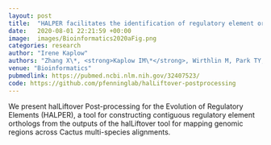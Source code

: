 ```yaml
---
layout: post
title:  "HALPER facilitates the identification of regulatory element orthologs across species."
date:   2020-08-01 22:21:59 +00:00
image:  images/Bioinformatics2020aFig.png
categories: research
author: "Irene Kaplow"
authors: "Zhang X\*, <strong>Kaplow IM\*</strong>, Wirthlin M, Park TY, Pfenning AR"
venue: "Bioinformatics"
pubmedlink: https://pubmed.ncbi.nlm.nih.gov/32407523/
code: https://github.com/pfenninglab/halLiftover-postprocessing
---
```

We present halLiftover Post-processing for the Evolution of Regulatory Elements (HALPER), a tool for constructing contiguous regulatory element orthologs from the outputs of the halLiftover tool for mapping genomic regions across Cactus multi-species alignments.
